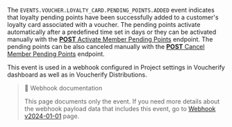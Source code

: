 The `EVENTS.VOUCHER.LOYALTY_CARD.PENDING_POINTS.ADDED` event indicates that loyalty pending points have been successfully added to a customer's loyalty card associated with a voucher. The pending points activate automatically after a predefined time set in days or they can be activated manually with the [**POST** Activate Member Pending Points](ref:activate-member-pending-points) endpoint. The pending points can be also canceled manually with the [**POST** Cancel Member Pending Points](ref:cancel-member-pending-points) endpoint.

This event is used in a webhook configured in Project settings in Voucherify dashboard as well as in Voucherify Distributions.

> 📘 Webhook documentation
>
> This page documents only the event. If you need more details about the webhook payload data that includes this event, go to [Webhook v2024-01-01](ref:introduction-to-webhooks "Introduction to webhooks v2024-01-01") page.